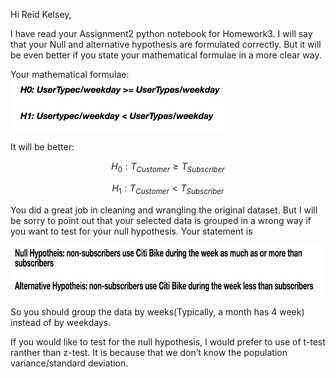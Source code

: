 Hi Reid Kelsey,

I have read your Assignment2 python notebook for Homework3. I will say that your Null and alternative hypothesis are formulated correctly. But it will be even better if you state your mathematical formulae in a more clear way.

Your mathematical formulae:
<img src="Screen Shot 2016-10-04 at 21.47.13.png" width="342" height="82">

It will be better:

$$ H_0: T_{Customer} \geqslant T_{Subscriber} $$

$$ H_1: T_{Customer} < T_{Subscriber} $$

You did a great job in cleaning and wrangling the original dataset. But I will be sorry to point out that your selected data is grouped in a wrong way if you want to test for your null hypothesis. Your statement is

<img src="Screen Shot 2016-10-04 at 22.13.27.png" width="753" height="81">

So you should group the data by weeks(Typically, a month has 4 week) instead of by weekdays.

If you would like to test for the null hypothesis, I would prefer to use of t-test ranther than z-test. It is because that we don’t know the population variance/standard deviation.